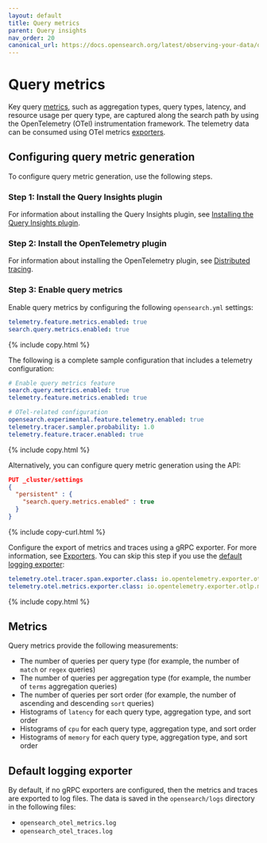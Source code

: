 ```yaml
---
layout: default
title: Query metrics
parent: Query insights
nav_order: 20
canonical_url: https://docs.opensearch.org/latest/observing-your-data/query-insights/query-metrics/
---
```


# Query metrics

Key query [metrics](#metrics), such as aggregation types, query types, latency, and resource usage per query type, are captured along the search path by using the OpenTelemetry (OTel) instrumentation framework. The telemetry data can be consumed using OTel metrics [exporters]({{site.url}}{{site.baseurl}}/observing-your-data/trace/distributed-tracing/#exporters).

## Configuring query metric generation

To configure query metric generation, use the following steps.

### Step 1: Install the Query Insights plugin

For information about installing the Query Insights plugin, see [Installing the Query Insights plugin]({{site.url}}{{site.baseurl}}/observing-your-data/query-insights/index/#installing-the-query-insights-plugin).

### Step 2: Install the OpenTelemetry plugin

For information about installing the OpenTelemetry plugin, see [Distributed tracing]({{site.url}}{{site.baseurl}}/observing-your-data/trace/distributed-tracing/).

### Step 3: Enable query metrics

Enable query metrics by configuring the following `opensearch.yml` settings:

```yaml
telemetry.feature.metrics.enabled: true
search.query.metrics.enabled: true
```
{% include copy.html %}

The following is a complete sample configuration that includes a telemetry configuration:

```yaml
# Enable query metrics feature
search.query.metrics.enabled: true
telemetry.feature.metrics.enabled: true

# OTel-related configuration
opensearch.experimental.feature.telemetry.enabled: true
telemetry.tracer.sampler.probability: 1.0
telemetry.feature.tracer.enabled: true
```
{% include copy.html %}

Alternatively, you can configure query metric generation using the API:

```json
PUT _cluster/settings
{
  "persistent" : {
    "search.query.metrics.enabled" : true
  }
}
```
{% include copy-curl.html %}

Configure the export of metrics and traces using a gRPC exporter. For more information, see [Exporters]({{site.url}}{{site.baseurl}}/observing-your-data/trace/distributed-tracing/#exporters). You can skip this step if you use the [default logging exporter](#default-logging-exporter):

```yaml
telemetry.otel.tracer.span.exporter.class: io.opentelemetry.exporter.otlp.trace.OtlpGrpcSpanExporter
telemetry.otel.metrics.exporter.class: io.opentelemetry.exporter.otlp.metrics.OtlpGrpcMetricExporter
```
{% include copy.html %}

## Metrics

Query metrics provide the following measurements:

- The number of queries per query type (for example, the number of `match` or `regex` queries)
- The number of queries per aggregation type (for example, the number of `terms` aggregation queries)
- The number of queries per sort order (for example, the number of ascending and descending `sort` queries)
- Histograms of `latency` for each query type, aggregation type, and sort order
- Histograms of `cpu` for each query type, aggregation type, and sort order
- Histograms of `memory` for each query type, aggregation type, and sort order

## Default logging exporter

By default, if no gRPC exporters are configured, then the metrics and traces are exported to log files. The data is saved in the `opensearch/logs` directory in the following files:

- `opensearch_otel_metrics.log`
- `opensearch_otel_traces.log`
